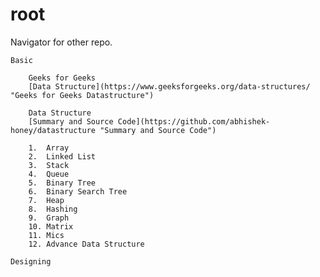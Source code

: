 # root

Navigator for other repo.
    
    
    Basic
    
        Geeks for Geeks
        [Data Structure](https://www.geeksforgeeks.org/data-structures/ "Geeks for Geeks Datastructure")

        Data Structure
        [Summary and Source Code](https://github.com/abhishek-honey/datastructure "Summary and Source Code")
        
        1.	Array
        2.	Linked List
        3.	Stack
        4.	Queue
        5.	Binary Tree
        6.	Binary Search Tree
        7.	Heap
        8.	Hashing
        9.	Graph
        10.	Matrix
        11.	Mics
        12.	Advance Data Structure
    
    Designing

	
